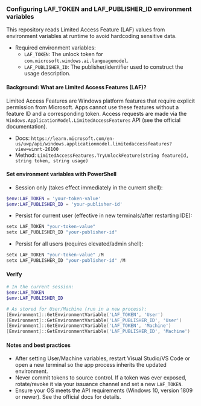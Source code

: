 ### Configuring LAF_TOKEN and LAF_PUBLISHER_ID environment variables

This repository reads Limited Access Feature (LAF) values from environment variables at runtime to avoid hardcoding sensitive data.

- Required environment variables:
  - `LAF_TOKEN`: The unlock token for `com.microsoft.windows.ai.languagemodel`.
  - `LAF_PUBLISHER_ID`: The publisher/identifier used to construct the usage description.

#### Background: What are Limited Access Features (LAF)?

Limited Access Features are Windows platform features that require explicit permission from Microsoft. Apps cannot use these features without a feature ID and a corresponding token. Access requests are made via the `Windows.ApplicationModel.LimitedAccessFeatures` API (see the official documentation).

- Docs: `https://learn.microsoft.com/en-us/uwp/api/windows.applicationmodel.limitedaccessfeatures?view=winrt-26100`
- Method: `LimitedAccessFeatures.TryUnlockFeature(string featureId, string token, string usage)`

#### Set environment variables with PowerShell

- Session only (takes effect immediately in the current shell):

```powershell
$env:LAF_TOKEN = 'your-token-value'
$env:LAF_PUBLISHER_ID = 'your-publisher-id'
```

- Persist for current user (effective in new terminals/after restarting IDE):

```powershell
setx LAF_TOKEN "your-token-value"
setx LAF_PUBLISHER_ID "your-publisher-id"
```

- Persist for all users (requires elevated/admin shell):

```powershell
setx LAF_TOKEN "your-token-value" /M
setx LAF_PUBLISHER_ID "your-publisher-id" /M
```

#### Verify

```powershell
# In the current session:
$env:LAF_TOKEN
$env:LAF_PUBLISHER_ID

# As stored for User/Machine (run in a new process):
[Environment]::GetEnvironmentVariable('LAF_TOKEN', 'User')
[Environment]::GetEnvironmentVariable('LAF_PUBLISHER_ID', 'User')
[Environment]::GetEnvironmentVariable('LAF_TOKEN', 'Machine')
[Environment]::GetEnvironmentVariable('LAF_PUBLISHER_ID', 'Machine')
```

#### Notes and best practices

- After setting User/Machine variables, restart Visual Studio/VS Code or open a new terminal so the app process inherits the updated environment.
- Never commit tokens to source control. If a token was ever exposed, rotate/revoke it via your issuance channel and set a new `LAF_TOKEN`.
- Ensure your OS meets the API requirements (Windows 10, version 1809 or newer). See the official docs for details.


